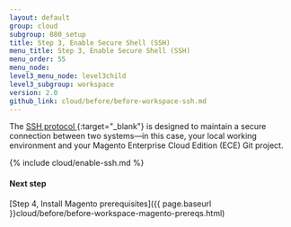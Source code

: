 ```yaml
---
layout: default
group: cloud
subgroup: 080_setup
title: Step 3, Enable Secure Shell (SSH)
menu_title: Step 3, Enable Secure Shell (SSH)
menu_order: 55
menu_node:
level3_menu_node: level3child
level3_subgroup: workspace
version: 2.0
github_link: cloud/before/before-workspace-ssh.md
---
```


The [SSH protocol ](https://en.wikipedia.org/wiki/Secure_Shell){:target="_blank"} is designed to maintain a secure connection between two systems&mdash;in this case, your local working environment and your Magento Enterprise Cloud Edition (ECE) Git project.

{% include cloud/enable-ssh.md %}


#### Next step
[Step 4, Install Magento prerequisites]({{ page.baseurl }}cloud/before/before-workspace-magento-prereqs.html)
